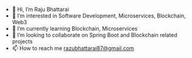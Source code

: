 - 👋 Hi, I’m Raju Bhattarai
- 👀 I’m interested in Software Development, Microservices, Blockchain, Web3
- 🌱 I’m currently learning Blockchain, Microservices
- 💞️ I’m looking to collaborate on Spring Boot and Blockchain related projects
- 📫 How to reach me razubhattarai87@gmail.com

<!---
bhattarairazu/bhattarairazu is a ✨ special ✨ repository because its `README.md` (this file) appears on your GitHub profile.
You can click the Preview link to take a look at your changes.
--->
